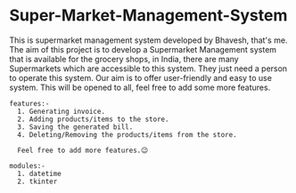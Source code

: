 # Super-Market-Management-System
This is supermarket management system developed by Bhavesh, that's me. The aim of this project is to develop a Supermarket Management system that is available for the grocery shops, in India, there are many Supermarkets which are accessible to this system. They just need a person to operate this system. Our aim is to offer user-friendly and easy to use system. This will be opened to all, feel free to add some more features.
  
    features:-
      1. Generating invoice.
      2. Adding products/items to the store.
      3. Saving the generated bill.
      4. Deleting/Removing the products/items from the store.
   
      Feel free to add more features.😉
      
    modules:-
      1. datetime
      2. tkinter
    
